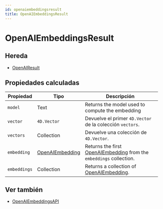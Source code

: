 ```yaml
---
id: openaiembeddingsresult
title: OpenAIEmbeddingsResult
---
```


# OpenAIEmbeddingsResult

## Hereda

- [OpenAIResult](OpenAIResult.md)

## Propiedades calculadas

| Propiedad    | Tipo                                  | Descripción                                                                                               |
| ------------ | ------------------------------------- | --------------------------------------------------------------------------------------------------------- |
| `model`      | Text                                  | Returns the model used to compute the embedding                                                           |
| `vector`     | `4D.Vector`                           | Devuelve el primer `4D.Vector` de la colección `vectors`.                                 |
| `vectors`    | Collection                            | Devuelve una colección de `4D.Vector`.                                                    |
| `embedding`  | [OpenAIEmbedding](OpenAIEmbedding.md) | Returns the first [OpenAIEmbedding](OpenAIEmbedding.md) from the `embeddings` collection. |
| `embeddings` | Collection                            | Returns a collection of [OpenAIEmbedding](OpenAIEmbedding.md).                            |

## Ver también

- [OpenAIEmbeddingsAPI](OpenAIEmbeddingsAPI.md)
